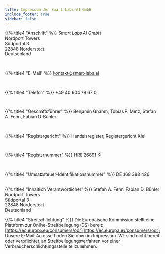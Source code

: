 ```yaml
---
title: Impressum der Smart Labs AI GmbH
include_footer: true
sidebar: false
---
```


{{% title4 "Anschrift" %}}
*Smart Labs AI GmbH*
<br>
Nordport Towers
<br>
Südportal 3
<br>
22848 Norderstedt
<br>
Deutschland

<br>

{{% title4 "E-Mail" %}}
kontakt@smart-labs.ai

<br>

{{% title4 "Telefon" %}}
+49 40 604 29 67 0

<br>

{{% title4 "Geschäftsführer" %}}
Benjamin Gnahm, Tobias P. Metz, Stefan A. Fenn, Fabian D. Bühler

<br>

{{% title4 "Registergericht" %}}
Handelsregister, Registergericht Kiel

<br>

{{% title4 "Registernummer" %}}
HRB 26891 KI

<br>

{{% title4 "Umsatzsteuer-Identifikationsnummer" %}}
DE 368 388 426


<br>
{{% title4 "Inhaltlich Verantwortlicher" %}}
Stefan A. Fenn, Fabian D. Bühler
<br>
Nordport Towers
<br>
Südportal 3
<br>
22848 Norderstedt
<br>
Deutschland

<br>

{{% title4 "Streitschlichtung" %}}
Die Europäische Kommission stellt eine Plattform zur Online-Streitbeilegung (OS) bereit: [https://ec.europa.eu/consumers/odr](https://ec.europa.eu/consumers/odr)
Unsere E-Mail-Adresse finden Sie oben im Impressum. Wir sind nicht bereit oder verpflichtet, an Streitbeilegungsverfahren vor einer Verbraucherschlichtungsstelle teilzunehmen.
